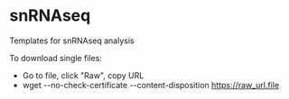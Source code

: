 # snRNAseq
Templates for snRNAseq analysis

To download single files:
+ Go to file, click "Raw", copy URL
+ wget --no-check-certificate --content-disposition https://raw_url.file
